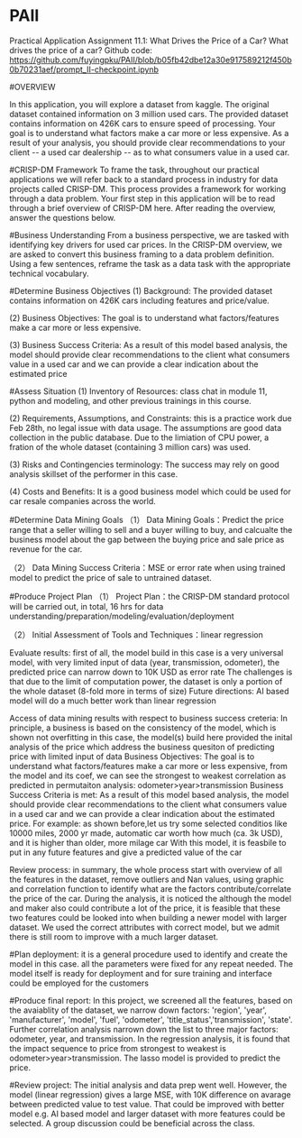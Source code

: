 # PAII
Practical Application Assignment 11.1: What Drives the Price of a Car?
What drives the price of a car? Github code: https://github.com/fuyingpku/PAII/blob/b05fb42dbe12a30e917589212f450b0b70231aef/prompt_II-checkpoint.ipynb

#OVERVIEW

In this application, you will explore a dataset from kaggle. The original dataset contained information on 3 million used cars. The provided dataset contains information on 426K cars to ensure speed of processing. Your goal is to understand what factors make a car more or less expensive. As a result of your analysis, you should provide clear recommendations to your client -- a used car dealership -- as to what consumers value in a used car.

#CRISP-DM Framework
To frame the task, throughout our practical applications we will refer back to a standard process in industry for data projects called CRISP-DM. This process provides a framework for working through a data problem. Your first step in this application will be to read through a brief overview of CRISP-DM here. After reading the overview, answer the questions below.

#Business Understanding
From a business perspective, we are tasked with identifying key drivers for used car prices. In the CRISP-DM overview, we are asked to convert this business framing to a data problem definition. Using a few sentences, reframe the task as a data task with the appropriate technical vocabulary.

#Determine Business Objectives
(1) Background: The provided dataset contains information on 426K cars including features and price/value.

(2) Business Objectives: The goal is to understand what factors/features make a car more or less expensive.

(3) Business Success Criteria: As a result of this model based analysis, the model should provide clear recommendations to the client what consumers value in a used car and we can provide a clear indication about the estimated price

#Assess Situation
(1) Inventory of Resources: class chat in module 11, python and modeling, and other previous trainings in this course.

(2) Requirements, Assumptions, and Constraints: this is a practice work due Feb 28th, no legal issue with data usage. The assumptions are good data collection in the public database. Due to the limiation of CPU power, a fration of the whole dataset (containing 3 million cars) was used.

(3) Risks and Contingencies terminology: The success may rely on good analysis skillset of the performer in this case.

(4) Costs and Benefits: It is a good business model which could be used for car resale companies across the world.

#Determine Data Mining Goals
（1） Data Mining Goals：Predict the price range that a seller willing to sell and a buyer willing to buy, and calcualte the business model about the gap between the buying price and sale price as revenue for the car.

（2） Data Mining Success Criteria：MSE or error rate when using trained model to predict the price of sale to untrained dataset.

#Produce Project Plan
（1） Project Plan：the CRISP-DM standard protocol will be carried out, in total, 16 hrs for data understanding/preparation/modeling/evaluation/deployment

（2） Initial Assessment of Tools and Techniques：linear regression

Evaluate results: first of all, the model build in this case is a very universal model, with very limited input of data (year, transmission, odometer), the predicted price can narrow down to 10K USD as error rate
 The challenges is that due to the limit of computation power, the dataset is only a portion of the whole dataset (8-fold more in terms of size)
 Future directions: AI based model will do a much better work than linear regression 

Access of data mining results with respect to business success creteria:
 In principle, a business is based on the consistency of the model, which is shown not overfitting in this case, the model(s) build here provided the inital analysis of the price which address the business quesiton of predicting price with limited input of data
Business Objectives: The goal is to understand what factors/features make a car more or less expensive, from the model and its coef, we can see the strongest to weakest correlation as predicted in permutaiton analysis: odometer>year>transmission
Business Success Criteria is met: As a result of this model based analysis, the model should provide clear recommendations to the client what consumers value in a used car and we can provide a clear indication about the estimated price. For example: as shown before,let us try some selected conditios like 10000 miles, 2000 yr made, automatic car worth how much (ca. 3k USD), and it is higher than older, more milage car
With this model, it is feasbile to put in any future features and give a predicted value of the car

Review process: in summary, the whole process start with overview of all the features in the dataset, remove outliers and Nan values, using graphic and correlation function to identify what are the factors contribute/correlate the price of the car. During the analysis, it is noticed the although the model and maker also could contribute a lot of the price, it is feasible that these two features could be looked into when building a newer model with larger dataset. We used the correct attributes with correct model, but we admit there is still room to improve with a much larger dataset. 

#Plan deployment: it is a general procedure used to identify and create the model in this case. all the parameters were fixed for any repeat needed. The model itself is ready for deployment and for sure training and interface could be employed for the customers 

#Produce final report: In this project, we screened all the features, based on the avaiablity of the dataset, we narrow down factors: 'region', 'year',  'manufacturer', 'model', 'fuel', 'odometer', 'title_status','transmission', 'state'. Further correlation analysis narrown down the list to three major factors: odometer, year, and transmission. In the regression analysis, it is found that the impact sequence to price from strongest to weakest is odometer>year>transmission. The lasso model is provided to predict the price. 

#Review project: The initial analysis and data prep went well. However, the model (linear regression) gives a large MSE, with 10K difference on avarage between predicted value to test value. That could be improved with better model e.g. AI based model and larger dataset with more features could be selected. A group discussion could be beneficial across the class.



